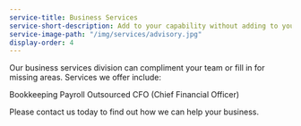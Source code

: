 ```yaml
---
service-title: Business Services
service-short-description: Add to your capability without adding to your team.
service-image-path: "/img/services/advisory.jpg"
display-order: 4
---
```

Our business services division can compliment your team or fill in for missing areas. Services we offer include:

Bookkeeping
Payroll
Outsourced CFO (Chief Financial Officer)

Please contact us today to find out how we can help your business.

